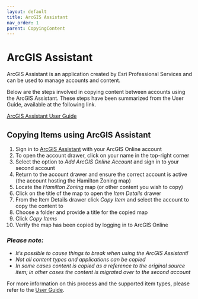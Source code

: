 ```yaml
---
layout: default
title: ArcGIS Assistant
nav_order: 1
parent: CopyingContent
---
```


# ArcGIS Assistant 

ArcGIS Assistant is an application created by Esri Professional Services and can be used to manage accounts and content.  

Below are the steps involved in copying content between accounts using the ArcGIS Assistant. These steps have been summarized from the User Guide, available at the following link. 

[ArcGIS Assistant User Guide](https://guide.assistant.esri-ps.com/docs) 

 
## Copying Items using ArcGIS Assistant 

1. Sign in to [ArcGIS Assistant](https://assistant.esri-ps.com/) with your ArcGIS Online account
2. To open the account drawer, click on your name in the top-right corner
3. Select the option to _Add ArcGIS Online Account_ and sign in to your second account
4. Return to the account drawer and ensure the correct account is active (the account hosting the Hamilton Zoning map)
5. Locate the _Hamilton Zoning_ map (or other content you wish to copy)
6. Click on the title of the map to open the _Item Details_ drawer
7. From the Item Details drawer click _Copy Item_ and select the account to copy the content to 
8. Choose a folder and provide a title for the copied map
9. Click _Copy Items_
10. Verify the map has been copied by logging in to ArcGIS Online
 
### _Please note:_

- _It’s possible to cause things to break when using the ArcGIS Assistant!_
- _Not all content types and applications can be copied_
- _In some cases content is copied as a reference to the original source item; in other cases the content is migrated over to the second account_

For more information on this process and the supported item types, please refer to the [User Guide](https://guide.assistant.esri-ps.com/docs).
